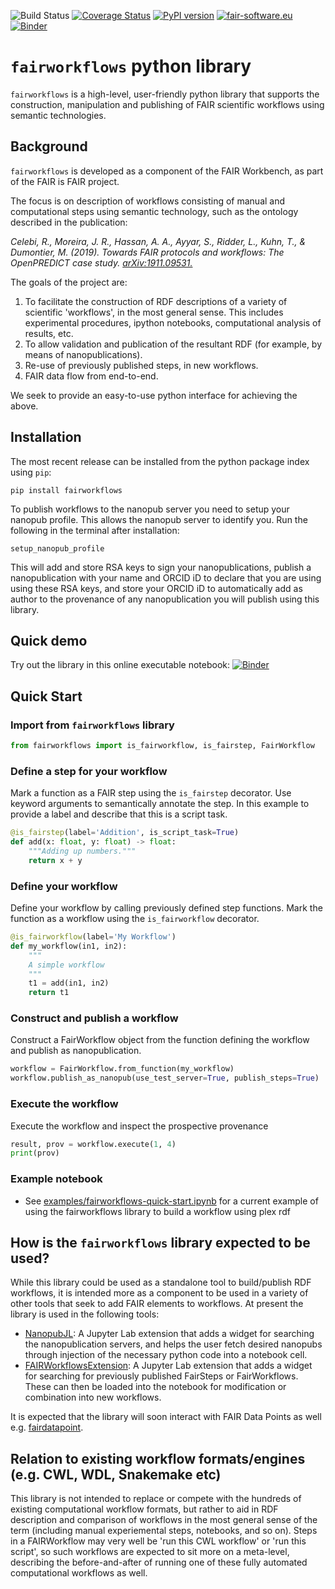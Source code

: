 ![Build Status](https://github.com/fair-workflows/fairworkflows/workflows/Python%20application/badge.svg)
[![Coverage Status](https://coveralls.io/repos/github/fair-workflows/fairworkflows/badge.svg?branch=main)](https://coveralls.io/github/fair-workflows/fairworkflows?branch=main)
[![PyPI version](https://badge.fury.io/py/fairworkflows.svg)](https://badge.fury.io/py/fairworkflows)
[![fair-software.eu](https://img.shields.io/badge/fair--software.eu-%E2%97%8F%20%20%E2%97%8F%20%20%E2%97%8F%20%20%E2%97%8F%20%20%E2%97%8B-yellow)](https://fair-software.eu)
[![Binder](https://mybinder.org/badge_logo.svg)](https://mybinder.org/v2/gh/fair-workflows/fairworkflows/main?filepath=examples%2Ffairworkflows-quick-start.ipynb)

# ```fairworkflows``` python library
`fairworkflows` is a high-level, user-friendly python library that supports the construction,
manipulation and publishing of FAIR scientific workflows using semantic technologies. 

## Background
`fairworkflows` is developed as a component of the FAIR Workbench, as part of the FAIR is FAIR project. 

The focus is on description of workflows consisting of manual and computational steps using semantic technology, 
such as the ontology described in the publication:

_Celebi, R., Moreira, J. R., Hassan, A. A., Ayyar, S., Ridder, L., Kuhn, T., & Dumontier, M. (2019). Towards FAIR protocols and workflows: The OpenPREDICT case study._ [_arXiv:1911.09531._](https://arxiv.org/abs/1911.09531)

The goals of the project are:
1. To facilitate the construction of RDF descriptions of a variety of scientific 'workflows', in the most general sense. This includes experimental procedures, ipython notebooks, computational analysis of results, etc.
2. To allow validation and publication of the resultant RDF (for example, by means of nanopublications).
3. Re-use of previously published steps, in new workflows.
4. FAIR data flow from end-to-end.

We seek to provide an easy-to-use python interface for achieving the above.

## Installation

The most recent release can be installed from the python package index using ```pip```:

```
pip install fairworkflows
```

To publish workflows to the nanopub server you need to setup your nanopub profile. This
allows the nanopub server to identify you. Run the following in the terminal after installation:
```
setup_nanopub_profile
```
This will add and store RSA keys to sign your nanopublications, publish a
nanopublication with your name and ORCID iD to declare that you are
using using these RSA keys, and store your ORCID iD to automatically add
as author to the provenance of any nanopublication you will publish
using this library.

## Quick demo
Try out the library in this online executable notebook: [![Binder](https://mybinder.org/badge_logo.svg)](https://mybinder.org/v2/gh/fair-workflows/fairworkflows/main?filepath=examples%2Ffairworkflows-quick-start.ipynb)

## Quick Start
### Import from `fairworkflows` library
```python
from fairworkflows import is_fairworkflow, is_fairstep, FairWorkflow
```

### Define a step for your workflow
Mark a function as a FAIR step using the `is_fairstep` decorator.
Use keyword arguments to semantically annotate the step. 
In this example to provide a label and describe that this is a script task.
```python
@is_fairstep(label='Addition', is_script_task=True)
def add(x: float, y: float) -> float:
    """Adding up numbers."""
    return x + y
```
### Define your workflow
Define your workflow by calling previously defined step functions. 
Mark the function as a workflow using the `is_fairworkflow` decorator.
```python
@is_fairworkflow(label='My Workflow')
def my_workflow(in1, in2):
    """
    A simple workflow
    """
    t1 = add(in1, in2)
    return t1
```
### Construct and publish a workflow
Construct a FairWorkflow object from the function defining the workflow and publish as nanopublication.
```python
workflow = FairWorkflow.from_function(my_workflow)
workflow.publish_as_nanopub(use_test_server=True, publish_steps=True)
```

### Execute the workflow
Execute the workflow and inspect the prospective provenance
```python
result, prov = workflow.execute(1, 4)
print(prov)
```

### Example notebook
* See [examples/fairworkflows-quick-start.ipynb](examples/fairworkflows-quick-start.ipynb) for a current example of using the fairworkflows library to build a workflow using plex rdf

## How is the ```fairworkflows``` library expected to be used?
While this library could be used as a standalone tool to build/publish RDF workflows,
it is intended more as a component to be used in a variety of other tools that seek to add FAIR elements to workflows. At present the library is used in the following tools:

* [NanopubJL](https://github.com/fair-workflows/NanopubJL): A Jupyter Lab extension that adds a widget for searching the nanopublication servers, and helps the user fetch desired nanopubs through injection of the necessary python code into a notebook cell.
* [FAIRWorkflowsExtension](https://github.com/fair-workflows/FAIRWorkflowsExtension): A Jupyter Lab extension that adds a widget for searching for previously published FairSteps or FairWorkflows. These can then be loaded into the notebook for modification or combination into new workflows.

It is expected that the library will soon interact with FAIR Data Points as well e.g. [fairdatapoint](https://github.com/NLeSC/fairdatapoint).

## Relation to existing workflow formats/engines (e.g. CWL, WDL, Snakemake etc)
This library is not intended to replace or compete with the hundreds of existing computational workflow formats, but rather to aid in RDF description and comparison of workflows in the most general sense of the term (including manual experiemental steps, notebooks, and so on). Steps in a FAIRWorkflow may very well be 'run this CWL workflow' or 'run this script', so such workflows are expected to sit more on a meta-level, describing the before-and-after of running one of these fully automated computational workflows as well.


